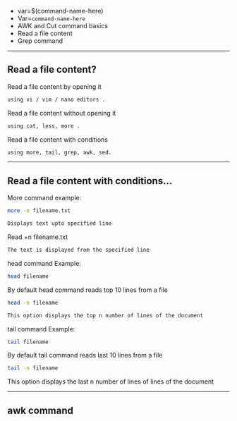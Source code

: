 - var=$(command-name-here)
- Var=`command-name-here`
- AWK and Cut command basics
- Read a file content
- Grep command
-----------------
Read a file content?
-----------------
Read a file content by opening it
```bash 
using vi / vim / nano editors .
```
Read a file content without opening it
```bash 
using cat, less, more .
```
Read a file content with conditions
```bash 
using more, tail, grep, awk, sed.
```
-----------------
Read a file content with conditions...
-----------------
More command example:
```bash 
more -n filename.txt

Displays text upto specified line
```
Read +n filename.txt
```bash 
The text is displayed from the specified line
```
head command Example:
```bash 
head filename
```
By default head command reads top 10 lines from a file
```bash 
head -n filename

This option displays the top n number of lines of the document
```
tail command Example:
```bash 
tail filename
```
By default tail command reads last 10 lines from a file
```bash 
tail -n filename
```
This option displays the last n number of lines of lines of the document

-----------------
awk command
-----------------
